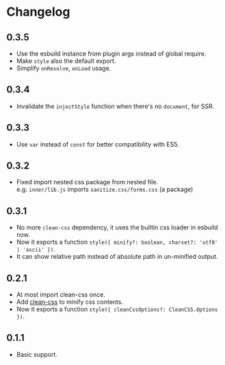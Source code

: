 # Changelog

## 0.3.5

- Use the esbuild instance from plugin args instead of global require.
- Make `style` also the default export.
- Simplify `onResolve`, `onLoad` usage.

## 0.3.4

- Invalidate the `injectStyle` function when there's no `document`, for SSR.

## 0.3.3

- Use `var` instead of `const` for better compatibility with ES5.

## 0.3.2

- Fixed import nested css package from nested file.\
  e.g. `inner/lib.js` imports `sanitize.css/forms.css` (a package)

## 0.3.1

- No more `clean-css` dependency, it uses the builtin css loader in esbuild now.
- Now it exports a function `style({ minify?: boolean, charset?: 'utf8' | 'ascii' })`.
- It can show relative path instead of absolute path in un-minified output.

## 0.2.1

- At most import clean-css once.
- Add [clean-css](https://github.com/jakubpawlowicz/clean-css) to minify css contents.
- Now it exports a function `style({ cleanCssOptions?: CleanCSS.Options })`.

## 0.1.1

- Basic support.
